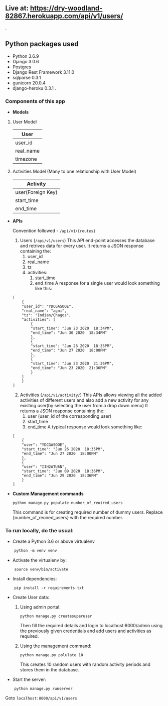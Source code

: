 ## Live at: https://dry-woodland-82867.herokuapp.com/api/v1/users/
.

## Python packages used
* Python 3.6.9
* Django 3.0.6
* Postgres
* Django Rest Framework 3.11.0
* sqlparse 0.3.1
* gunicorn 20.0.4
* django-heroku 0.3.1
.

### Components of this app
* **Models**
1. User Model

	|User|
	---|
	user_id|
	real_name|
	timezone|

2. Activities Model (Many to one relationship with User Model)

	|Activity|
	---|
	user(Foreign Key)|
	start_time|
	end_time|

* **APIs**

	Convention followed - ``` /api/v1/{routes} ```
	1. Users (```/api/v1/users```)
	This API end-point accesses the database and retrives data for every user. It returns a JSON response containing the:
		1. user_id
		2. real_name
		3. tz
		4. activities:
			1. start_time
			2. end_time
	A response for a single user would look something like this: 
	
	```
	[
	    {
		"user_id": "YDCGASOOE",
		"real_name": "agni",
		"tz": "Indian/Chagos",
		"activities": [
		    {
			"start_time": "Jun 23 2020  18:34PM",
			"end_time": "Jun 30 2020  18:34PM"
		    },
		    {
			"start_time": "Jun 26 2020  18:35PM",
			"end_time": "Jun 27 2020  18:00PM"
		    },
		    {
			"start_time": "Jun 23 2020  21:36PM",
			"end_time": "Jun 23 2020  21:36PM"
		    }
		]
	    }
    ]
	```
	
	2. Activities (```/api/v1/activity/```)
	This APIs allows viewing all the added activities of different users and also add a new activity for any existing user(by selecting the user from a drop down menu) It returns a JSON reaponse containing the:
		1. user (user_id of the corresponding user)
		2. start_time
		3. end_time
	A typical response would look something like: 
	
	```
	[
		{
		"user": "YDCGASOOE",
		"start_time": "Jun 26 2020  18:35PM",
		"end_time": "Jun 27 2020  18:00PM"
	    },
	    {
		"user": "IIH2ATU6N",
		"start_time": "Jun 09 2020  18:36PM",
		"end_time": "Jun 29 2020  18:36PM"
	    }
	]
	```
* **Custom Management commands**

	```python manage.py populate number_of_reuired_users```

	This command is for creating required number of dummy users. Replace {number_of_reuired_users} with the required number.


### To run locally, do the usual:

* Create a Python 3.6 or above virtualenv
```python
    python -m venv venv
```
* Activate the virtualenv by:
```
    source venv/bin/activate
```

* Install dependencies:
```
    pip install -r requirements.txt
```

* Create User data:

	1. Using admin portal:
	
		```python manage.py createsuperuser```
		
		Then fill the required details and login to localhost:8000/admin using the previously given credentials and add users and activities as required.
		
	2. Using the management command:
	
		```python manage.py polulate 10```
		
		This creates 10 random users with random activity periods and stores them in the database.
	

* Start the server:
```
    python manage.py runserver
```

Goto ``` localhost:8000/api/v1/users ```


